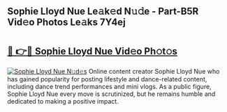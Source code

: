 ## Sophie Lloyd Nue Le𝚊k𝚎d N𝚞𝚍e - Part-B5R Vid𝚎o Photos Le𝚊ks 7Y4ej

# <h2><a href="http://fb4894.evod.top/?m=Sophie+Lloyd+Nue">🔗 👉🔴 Sophie Lloyd Nue Vid𝚎o Ph𝚘t𝚘s</a></h2>

[![Sophie Lloyd Nue N𝚞d𝚎s](https://i.imgur.com/8V9OHl7.gif)](http://fb4894.evod.top/?m=Sophie+Lloyd+Nue)
Online content creator Sophie Lloyd Nue who has gained popularity for posting lifestyle and dance-related content, including dance trend performances and mini vlogs. As a public figure, Sophie Lloyd Nue every move is scrutinized, but he remains humble and dedicated to making a positive impact. 
